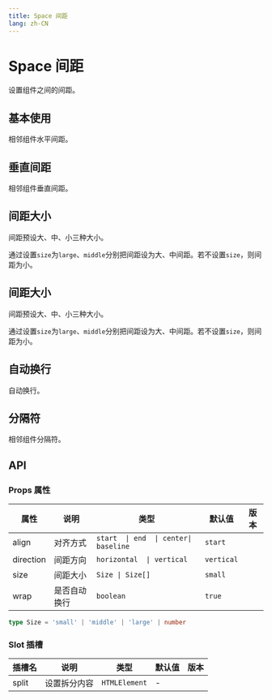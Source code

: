 ```yaml
---
title: Space 间距
lang: zh-CN
---
```


# Space 间距

设置组件之间的间距。

## 基本使用

相邻组件水平间距。

<demo src="../../../../example/space/basic.svelte"  github='Space'></demo>

## 垂直间距

相邻组件垂直间距。

<demo src="../../../../example/space/direction.svelte"  github='Space'></demo>

## 间距大小

间距预设大、中、小三种大小。

通过设置`size`为`large`、`middle`分别把间距设为大、中间距。若不设置`size`，则间距为小。

<demo src="../../../../example/space/size.svelte"  github='Space'></demo>

## 间距大小

间距预设大、中、小三种大小。

通过设置`size`为`large`、`middle`分别把间距设为大、中间距。若不设置`size`，则间距为小。

<demo src="../../../../example/space/align.svelte"  github='Space'></demo>

## 自动换行

自动换行。

<demo src="../../../../example/space/wrap.svelte"  github='Space'></demo>

## 分隔符

相邻组件分隔符。

<demo src="../../../../example/space/split.svelte"  github='Space'></demo>


## API

### Props 属性

| 属性      | 说明         | 类型                                  | 默认值     | 版本 |
| --------- | ------------ | ------------------------------------- | ---------- | ---- |
| align     | 对齐方式     | `start  \| end  \| center\| baseline` | `start`    |      |
| direction | 间距方向     | `horizontal  \| vertical`             | `vertical` |      |
| size      | 间距大小     | `Size \| Size[]`                      | `small`    |      |
| wrap      | 是否自动换行 | `boolean`                             | `true`     |      |

```ts
type Size = 'small' | 'middle' | 'large' | number
```

### Slot 插槽


| 插槽名 | 说明         | 类型          | 默认值 | 版本 |
| ------ | ------------ | ------------- | ------ | ---- |
| split  | 设置拆分内容 | `HTMLElement` | -      |      |